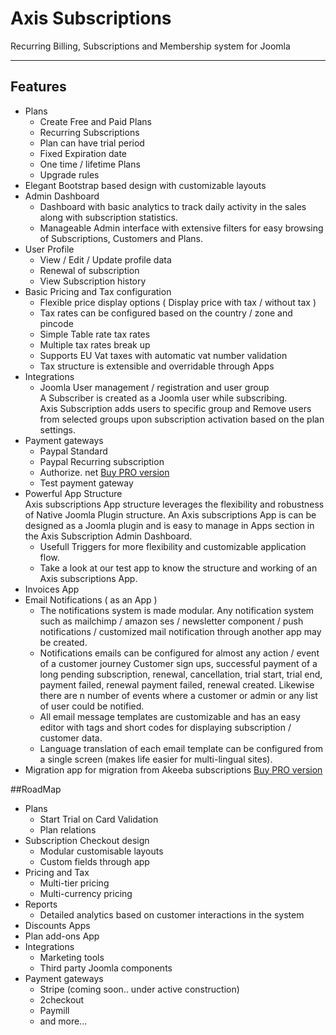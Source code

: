 # Axis Subscriptions
Recurring Billing, Subscriptions and Membership system for Joomla

****

## Features
- Plans
    + Create Free and Paid Plans
    + Recurring Subscriptions 
    + Plan can have trial period
    + Fixed Expiration date
    + One time / lifetime Plans
    + Upgrade rules
- Elegant Bootstrap based design with customizable layouts
- Admin Dashboard
    + Dashboard with basic analytics to track daily activity in the sales along with subscription statistics.
    + Manageable Admin interface with extensive filters for easy browsing of Subscriptions, Customers and Plans.    
- User Profile
    +  View / Edit / Update profile data
    +  Renewal of subscription
    +  View Subscription history
- Basic Pricing and Tax configuration
    + Flexible price display options ( Display price with tax / without tax )
    + Tax rates can be configured based on the country / zone and pincode
    + Simple Table rate tax rates
    + Multiple tax rates break up
    + Supports EU Vat taxes with automatic vat number validation
    + Tax structure is extensible and overridable through Apps   
- Integrations
    + Joomla User management / registration and user group  
    A Subscriber is created as a Joomla user while subscribing.  
    Axis Subscription adds users to specific group and Remove users from selected groups upon subscription activation based on the plan settings.
- Payment gateways
    + Paypal Standard
    + Paypal Recurring subscription
    + Authorize. net [ Buy PRO version](https://www.flycart.org/products/axis-subscriptions)
    + Test payment gateway
- Powerful App Structure  
    Axis subscriptions App structure leverages the flexibility and robustness of Native Joomla Plugin structure. An Axis subscriptions App is can be designed as a Joomla plugin and is easy to manage in Apps section in the Axis Subscription Admin Dashboard. 
    + Usefull Triggers for more flexibility and customizable application flow.
    + Take a look at our test app to know the structure and working of an Axis subscriptions App.
- Invoices App
- Email Notifications ( as an App )  
    + The notifications system is made modular. Any notification system such as mailchimp / amazon ses / newsletter component / push notifications / customized mail notification through another app may be created.
    + Notifications emails can be configured for almost any action / event of a customer journey
      Customer sign ups, successful payment of a long pending subscription, renewal, cancellation, trial start, trial end, payment failed, renewal payment failed, renewal created.
      Likewise there are n number of events where a customer or admin or any list of user could be notified.
    + All email message templates are customizable and has an easy editor with tags and short codes for displaying subscription / customer data.
    + Language translation of each email template can be configured from a single screen (makes life easier for multi-lingual sites).
- Migration app for migration from Akeeba subscriptions [ Buy PRO version](https://www.flycart.org/products/axis-subscriptions)

##RoadMap
- Plans
    + Start Trial on Card Validation
    + Plan relations
- Subscription Checkout design
    + Modular customisable layouts 
    + Custom fields through app 
- Pricing and Tax
    + Multi-tier pricing
    + Multi-currency pricing
- Reports
    + Detailed analytics based on customer interactions in the system
- Discounts Apps
- Plan add-ons App
- Integrations 
    + Marketing tools
    + Third party Joomla components 
- Payment gateways
    + Stripe (coming soon.. under active construction)
    + 2checkout
    + Paymill
    + and more...
    
